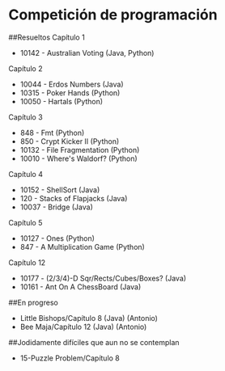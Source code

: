 # Competición de programación
##Resueltos
Capítulo 1
- 10142 - Australian Voting (Java, Python)

Capítulo 2
- 10044 - Erdos Numbers (Java)
- 10315 - Poker Hands (Python)
- 10050 - Hartals (Python)

Capítulo 3
- 848 - Fmt (Python)
- 850 - Crypt Kicker II (Python)
- 10132 - File Fragmentation (Python)
- 10010	- Where's Waldorf? (Python)

Capítulo 4
- 10152 - ShellSort (Java)
- 120 - Stacks of Flapjacks (Java)
- 10037 - Bridge (Java)

Capítulo 5
- 10127 - Ones (Python)
- 847 - A Multiplication Game (Python)

Capítulo 12
- 10177 - (2/3/4)-D Sqr/Rects/Cubes/Boxes? (Java)
- 10161 - Ant On A ChessBoard (Java)

##En progreso
- Little Bishops/Capítulo 8 (Java) (Antonio)
- Bee Maja/Capítulo 12 (Java) (Antonio)

##Jodidamente difíciles que aun no se contemplan
- 15-Puzzle Problem/Capítulo 8
